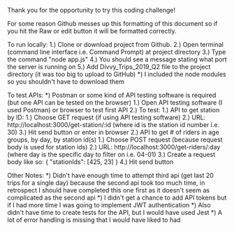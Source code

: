 Thank you for the opportunity to try this coding challenge!

For some reason Github messes up this formatting of this document so if you hit the Raw or edit button it will be formatted correctly.

To run locally:
1.) Clone or download project from Github.
2.) Open terminal (command line interface i.e. Command Prompt) at project directory
3.) Type the command "node app.js"
4.) You should see a message stating what port the server is running on
5.) Add Divvy_Trips_2019_Q2 file to the project directory (it was too big to upload to GitHub)
*) I included the node modules so you shouldn't have to download them

To test APIs:
*) Postman or some kind of API testing software is required (but one API can be tested on the browser)
1.) Open API testing software (I used Postman) or browser to test first API
2.) To test:
    1.) API to get station by ID: 
        1.) Choose GET request (if using API testing software)
        2.) URL: http://localhost:3000/get-station/:id (where id is the station id number i.e. 30)
        3.) Hit send button or enter in browser
    2.) API to get # of riders in age groups, by day, by station id(s)
        1.) Choose POST request (because request body is used for station ids)
        2.) URL: http://localhost:3000/get-riders/:day (where day is the specific day to filter on i.e. 04-01)
        3.) Create a request body like so: { "stationIds": [425, 23] }
        4.) Hit send button

Other Notes:
*) Didn't have enough time to attempt third api (get last 20 trips for a single day) because the second api took too much time, in retrospect I should have completed this one   first as it doesn't seem as complicated as the second api
*) I didn't get a chance to add API tokens but if I had more time I was going to implement JWT authentication
*) Also didn't have time to create tests for the API, but I would have used Jest
*) A lot of error handling is missing that I would have liked to had
